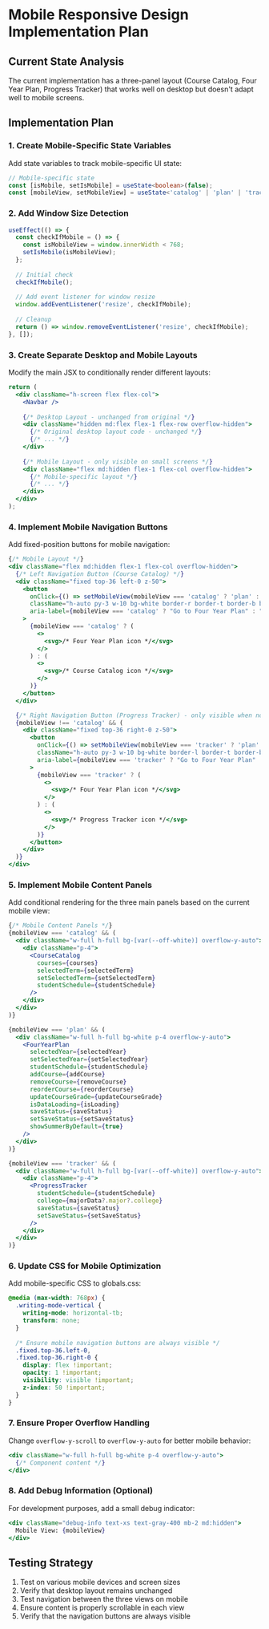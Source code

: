 # Mobile Responsive Design Implementation Plan

## Current State Analysis
The current implementation has a three-panel layout (Course Catalog, Four Year Plan, Progress Tracker) that works well on desktop but doesn't adapt well to mobile screens.

## Implementation Plan

### 1. Create Mobile-Specific State Variables

Add state variables to track mobile-specific UI state:
```typescript
// Mobile-specific state
const [isMobile, setIsMobile] = useState<boolean>(false);
const [mobileView, setMobileView] = useState<'catalog' | 'plan' | 'tracker'>('plan');
```

### 2. Add Window Size Detection

```typescript
useEffect(() => {
  const checkIfMobile = () => {
    const isMobileView = window.innerWidth < 768;
    setIsMobile(isMobileView);
  };
  
  // Initial check
  checkIfMobile();
  
  // Add event listener for window resize
  window.addEventListener('resize', checkIfMobile);
  
  // Cleanup
  return () => window.removeEventListener('resize', checkIfMobile);
}, []);
```

### 3. Create Separate Desktop and Mobile Layouts

Modify the main JSX to conditionally render different layouts:

```jsx
return (
  <div className="h-screen flex flex-col">
    <Navbar />
    
    {/* Desktop Layout - unchanged from original */}
    <div className="hidden md:flex flex-1 flex-row overflow-hidden">
      {/* Original desktop layout code - unchanged */}
      {/* ... */}
    </div>
    
    {/* Mobile Layout - only visible on small screens */}
    <div className="flex md:hidden flex-1 flex-col overflow-hidden">
      {/* Mobile-specific layout */}
      {/* ... */}
    </div>
  </div>
);
```

### 4. Implement Mobile Navigation Buttons

Add fixed-position buttons for mobile navigation:

```jsx
{/* Mobile Layout */}
<div className="flex md:hidden flex-1 flex-col overflow-hidden">
  {/* Left Navigation Button (Course Catalog) */}
  <div className="fixed top-36 left-0 z-50">
    <button 
      onClick={() => setMobileView(mobileView === 'catalog' ? 'plan' : 'catalog')}
      className="h-auto py-3 w-10 bg-white border-r border-t border-b border-gray-300 rounded-r-md flex flex-col items-center justify-center shadow-sm"
      aria-label={mobileView === 'catalog' ? "Go to Four Year Plan" : "Go to Course Catalog"}
    >
      {mobileView === 'catalog' ? (
        <>
          <svg>/* Four Year Plan icon */</svg>
        </>
      ) : (
        <>
          <svg>/* Course Catalog icon */</svg>
        </>
      )}
    </button>
  </div>

  {/* Right Navigation Button (Progress Tracker) - only visible when not in catalog view */}
  {mobileView !== 'catalog' && (
    <div className="fixed top-36 right-0 z-50">
      <button 
        onClick={() => setMobileView(mobileView === 'tracker' ? 'plan' : 'tracker')}
        className="h-auto py-3 w-10 bg-white border-l border-t border-b border-gray-300 rounded-l-md flex flex-col items-center justify-center shadow-sm"
        aria-label={mobileView === 'tracker' ? "Go to Four Year Plan" : "Go to Progress Tracker"}
      >
        {mobileView === 'tracker' ? (
          <>
            <svg>/* Four Year Plan icon */</svg>
          </>
        ) : (
          <>
            <svg>/* Progress Tracker icon */</svg>
          </>
        )}
      </button>
    </div>
  )}
</div>
```

### 5. Implement Mobile Content Panels

Add conditional rendering for the three main panels based on the current mobile view:

```jsx
{/* Mobile Content Panels */}
{mobileView === 'catalog' && (
  <div className="w-full h-full bg-[var(--off-white)] overflow-y-auto">
    <div className="p-4">
      <CourseCatalog
        courses={courses}
        selectedTerm={selectedTerm}
        setSelectedTerm={setSelectedTerm}
        studentSchedule={studentSchedule}
      />
    </div>
  </div>
)}

{mobileView === 'plan' && (
  <div className="w-full h-full bg-white p-4 overflow-y-auto">
    <FourYearPlan
      selectedYear={selectedYear}
      setSelectedYear={setSelectedYear}
      studentSchedule={studentSchedule}
      addCourse={addCourse}
      removeCourse={removeCourse}
      reorderCourse={reorderCourse}
      updateCourseGrade={updateCourseGrade}
      isDataLoading={isLoading}
      saveStatus={saveStatus}
      setSaveStatus={setSaveStatus}
      showSummerByDefault={true}
    />
  </div>
)}

{mobileView === 'tracker' && (
  <div className="w-full h-full bg-[var(--off-white)] overflow-y-auto">
    <div className="p-4">
      <ProgressTracker
        studentSchedule={studentSchedule}
        college={majorData?.major?.college}
        saveStatus={saveStatus}
        setSaveStatus={setSaveStatus}
      />
    </div>
  </div>
)}
```

### 6. Update CSS for Mobile Optimization

Add mobile-specific CSS to globals.css:

```css
@media (max-width: 768px) {
  .writing-mode-vertical {
    writing-mode: horizontal-tb;
    transform: none;
  }
  
  /* Ensure mobile navigation buttons are always visible */
  .fixed.top-36.left-0,
  .fixed.top-36.right-0 {
    display: flex !important;
    opacity: 1 !important;
    visibility: visible !important;
    z-index: 50 !important;
  }
}
```

### 7. Ensure Proper Overflow Handling

Change `overflow-y-scroll` to `overflow-y-auto` for better mobile behavior:

```jsx
<div className="w-full h-full bg-white p-4 overflow-y-auto">
  {/* Component content */}
</div>
```

### 8. Add Debug Information (Optional)

For development purposes, add a small debug indicator:

```jsx
<div className="debug-info text-xs text-gray-400 mb-2 md:hidden">
  Mobile View: {mobileView}
</div>
```

## Testing Strategy

1. Test on various mobile devices and screen sizes
2. Verify that desktop layout remains unchanged
3. Test navigation between the three views on mobile
4. Ensure content is properly scrollable in each view
5. Verify that the navigation buttons are always visible
